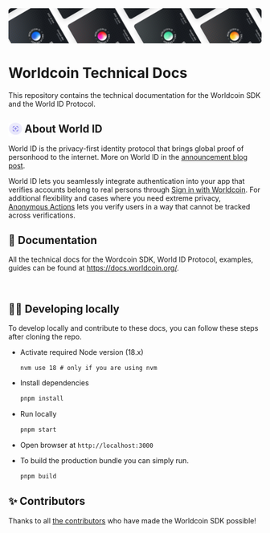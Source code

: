 <img src="/public/images/shared-readme/readme-header.png" alt="" />

# Worldcoin Technical Docs

This repository contains the technical documentation for the Worldcoin SDK and the World ID Protocol.

<!-- WORLD-ID-SHARED-README-TAG:START - Do not remove or modify this section directly -->
<!-- The contents of this file are inserted to all World ID repositories to provide general context on World ID. -->

## <img align="left" width="28" height="28" src="/public/images/shared-readme/readme-world-id.png" alt="" style="margin-right: 0; padding-right: 4px;" /> About World ID

World ID is the privacy-first identity protocol that brings global proof of personhood to the internet. More on World ID in the [announcement blog post](https://worldcoin.org/blog/announcements/introducing-world-id-and-sdk).

World ID lets you seamlessly integrate authentication into your app that verifies accounts belong to real persons through [Sign in with Worldcoin](https://docs.worldcoin.org/id/sign-in). For additional flexibility and cases where you need extreme privacy, [Anonymous Actions](https://docs.worldcoin.org/id/anonymous-actions) lets you verify users in a way that cannot be tracked across verifications.

## 📄 Documentation

All the technical docs for the Wordcoin SDK, World ID Protocol, examples, guides can be found at https://docs.worldcoin.org/.

<a href="https://worldcoin.org">
  <p align="center">
    <picture align="center">
      <source media="(prefers-color-scheme: dark)" srcset="worldcoin-logo.svg" />
      <source media="(prefers-color-scheme: light)" srcset="worldcoin-logo-white.svg" />
      <img />
    </picture>
  </p>
</a>

<!-- WORLD-ID-SHARED-README-TAG:END -->

## 🧑‍💻 Developing locally

To develop locally and contribute to these docs, you can follow these steps after cloning the repo.

-   Activate required Node version (18.x)

    ```
    nvm use 18 # only if you are using nvm
    ```

-   Install dependencies
    ```bash
    pnpm install
    ```
-   Run locally
    ```bash
    pnpm start
    ```
-   Open browser at `http://localhost:3000`
-   To build the production bundle you can simply run.
    ```bash
    pnpm build
    ```

## ✨ Contributors

Thanks to all [the contributors](CONTRIBUTING.md) who have made the Worldcoin SDK possible!
